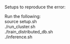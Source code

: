 Setups to reproduce the error:<br>

Run the following:<br>
source setup.sh<br>
./run_cluster.sh<br>
./train_distributed_db.sh<br>
./inference.sh<br>

